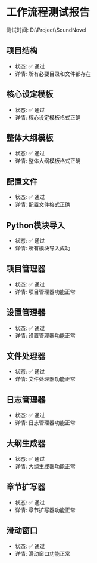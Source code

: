 # 工作流程测试报告

测试时间: D:\Project\SoundNovel

## 项目结构
- 状态: ✅ 通过
- 详情: 所有必要目录和文件都存在

## 核心设定模板
- 状态: ✅ 通过
- 详情: 核心设定模板格式正确

## 整体大纲模板
- 状态: ✅ 通过
- 详情: 整体大纲模板格式正确

## 配置文件
- 状态: ✅ 通过
- 详情: 配置文件格式正确

## Python模块导入
- 状态: ✅ 通过
- 详情: 所有模块导入成功

## 项目管理器
- 状态: ✅ 通过
- 详情: 项目管理器功能正常

## 设置管理器
- 状态: ✅ 通过
- 详情: 设置管理器功能正常

## 文件处理器
- 状态: ✅ 通过
- 详情: 文件处理器功能正常

## 日志管理器
- 状态: ✅ 通过
- 详情: 日志管理器功能正常

## 大纲生成器
- 状态: ✅ 通过
- 详情: 大纲生成器功能正常

## 章节扩写器
- 状态: ✅ 通过
- 详情: 章节扩写器功能正常

## 滑动窗口
- 状态: ✅ 通过
- 详情: 滑动窗口功能正常

